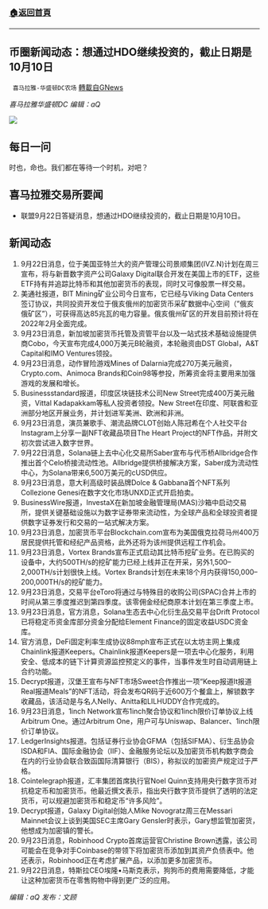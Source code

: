 ###  [:house:返回首頁](https://github.com/ourhimalayas/txt)
---


## 币圈新闻动态：想通过HDO继续投资的，截止日期是10月10日
` 喜马拉雅-华盛顿DC农场` [轉載自GNews](https://gnews.org/zh-hans/1549299/)

*喜马拉雅华盛顿DC 编辑：aQ*

![](http://himalayawashingtondc.org/wp-content/uploads/2021/07/ScreenShot-2021-07-31-at-16.20.22@2x.png)



## 每日一问





时也，命也。我们都在等待一个时机，对吧？





## 喜马拉雅交易所要闻





- 联盟9月22日答疑消息，想通过HDO继续投资的，截止日期是10月10日。






## 新闻动态





1. 9月22日消息，位于美国亚特兰大的资产管理公司景顺集团(IVZ.N)计划在周三宣布，将与新晋数字资产公司Galaxy Digital联合开发在美国上市的ETF，这些ETF持有并追踪比特币和其他加密货币的表现，同时又可像股票一样交易。
2. 美通社报道，BIT Mining矿业公司今日宣布，它已经与Viking Data Centers签订协议，共同投资开发位于俄亥俄州的加密货币采矿数据中心空间（”俄亥俄矿区”），可获得高达85兆瓦的电力容量。俄亥俄州矿区的开发目前预计将在2022年2月全面完成。
3. 9月23日消息，新加坡加密货币托管及资管平台以及一站式技术基础设施提供商Cobo，今天宣布完成4,000万美元B轮融资，本轮融资由DST Global，A&T Capital和IMO Ventures领投。
4. 9月23日消息，动作冒险游戏Mines of Dalarnia完成270万美元融资，Crypto.com、Animoca Brands和Coin98等参投，所筹资金将主要用来加强游戏的发展和增长。
5. Businessstandard报道，印度区块链技术公司New Street完成400万美元融资，Vittal Kadapakkam等私人投资者领投。New Street在印度、阿联酋和亚洲部分地区开展业务，并计划进军美洲、欧洲和非洲。
6. 9月23日消息，演员兼歌手、潮流品牌CLOT创始人陈冠希在个人社交平台Instagram上分享一副NFT收藏品项目The Heart Project的NFT作品，并附文初次尝试进入数字世界。
7. 9月22日消息，Solana链上去中心化交易所Saber宣布与代币桥Allbridge合作推出首个Celo桥接流动性池。Allbridge提供桥接解决方案，Saber成为流动性中心，为Solana带来6,500万美元的cUSD供应。
8. 9月23日消息，意大利高级时装品牌Dolce & Gabbana首个NFT系列Collezione Genesi在数字文化市场UNXD正式开启拍卖。
9. BusinessWire报道，InvestaX在新加坡金融管理局(MAS)沙箱中启动交易所，提供关键基础设施以为数字证券带来流动性，为全球产品和全球投资者提供数字证券发行和交易的一站式解决方案。
10. 9月23日消息，加密货币平台Blockchain.com宣布为美国俄克拉荷马州400万居民提供托管和经纪产品资格，此外还将为该州提供远程工作机会。
11. 9月23日消息，Vortex Brands宣布正式启动其比特币挖矿业务。在已购买的设备中，大约500TH/s的挖矿能力已经上线并正在开采，另外1,500–2,000TH/s计划很快上线。Vortex Brands计划在未来18个月内获得150,000–200,000TH/s的挖矿能力。
12. 9月23日消息，交易平台eToro将通过与特殊目的收购公司(SPAC)合并上市的时间从第三季度推迟到第四季度。该零佣金经纪商原本计划在第三季度上市。
13. 9月23日消息，官方消息，Solana生态去中心化衍生品交易平台Drift Protocol已将稳定币资金库部分资金分配给Element Finance的固定收益USDC资金库。
14. 官方消息，DeFi固定利率生成协议88mph宣布正式在以太坊主网上集成Chainlink报道Keepers。Chainlink报道Keepers是一项去中心化服务，利用安全、低成本的链下计算资源监控预定义的事件，当事件发生时自动调用链上合约功能。
15. Decrypt报道，汉堡王宣布与NFT市场Sweet合作推出一项“Keep报道It报道Real报道Meals”的NFT活动，将会发布QR码于近600万个餐盒上，解锁数字收藏品，该活动是与名人Nelly、Anitta和LILHUDDY合作完成的。
16. 9月23日消息，1inch Network宣布1inch聚合协议和1inch限价订单协议上线Arbitrum One。通过Arbitrum One，用户可与Uniswap、Balancer、1inch限价订单协议。
17. LedgerInsights报道。包括证券行业协会GFMA（包括SIFMA）、衍生品协会ISDA和FIA、国际金融协会（IIF）、金融服务论坛以及加密货币机构数字商会在内的行业协会联合致函国际清算银行（BIS），称拟议的加密资产规定过于严格。
18. Cointelegraph报道，汇丰集团首席执行官Noel Quinn支持用央行数字货币对抗稳定币和加密货币。他最近撰文表示，指出央行数字货币提供了透明的法定货币，可以规避加密货币和稳定币“许多风险”。
19. Decrypt报道，Galaxy Digital创始人Mike Novogratz周三在Messari Mainnet会议上谈到美国SEC主席Gary Gensler时表示，Gary想监管加密货，他想成为加密镇的警长。
20. 9月23日消息，Robinhood Crypto首席运营官Christine Brown透露，该公司可能会在竞争对手Coinbase的带领下将加密货币添加到其资产负债表中。他还表示，Robinhood正在考虑扩展产品，以添加更多加密货币。
21. 9月22日消息，特斯拉CEO埃隆•马斯克表示，狗狗币的费用需要降低，才能让这种加密货币在零售购物中得到更广泛的应用。





*编辑：aQ
发布：文顾*
